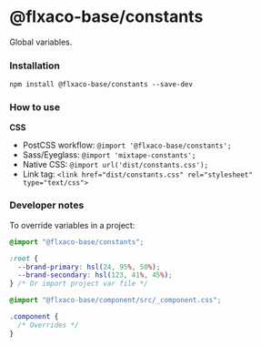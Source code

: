 # @flxaco-base/constants

Global variables.

### Installation

```
npm install @flxaco-base/constants --save-dev
```

### How to use

**CSS**

- PostCSS workflow: `@import '@flxaco-base/constants';`
- Sass/Eyeglass: `@import 'mixtape-constants';`
- Native CSS: `@import url('dist/constants.css');`
- Link tag: `<link href="dist/constants.css" rel="stylesheet" type="text/css">`

### Developer notes

To override variables in a project:

```css
@import "@flxaco-base/constants";

:root {
  --brand-primary: hsl(24, 95%, 50%);
  --brand-secondary: hsl(123, 41%, 45%);
} /* Or import project var file */

@import "@flxaco-base/component/src/_component.css";

.component {
  /* Overrides */
}
```
